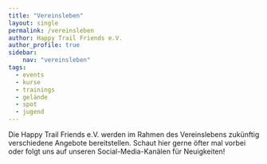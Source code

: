 ```yaml
---
title: "Vereinsleben"
layout: single
permalink: /vereinsleben
author: Happy Trail Friends e.V.
author_profile: true
sidebar:
    nav: "vereinsleben"
tags:
  - events
  - kurse
  - trainings
  - gelände
  - spot
  - jugend
---
```


Die Happy Trail Friends e.V. werden im Rahmen des Vereinslebens zukünftig verschiedene Angebote bereitstellen. Schaut hier gerne öfter mal vorbei oder folgt uns auf unseren Social-Media-Kanälen für Neuigkeiten!